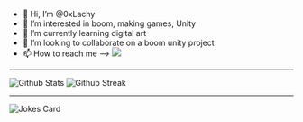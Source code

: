 
- 👋 Hi, I’m @0xLachy
- 👀 I’m interested in boom, making games, Unity
- 🌱 I’m currently learning digital art
- 💞️ I’m looking to collaborate on a boom unity project
- 📫 How to reach me --> [![](https://dcbadge.vercel.app/api/shield/618689924970840103)](https://discordapp.com/users/618689924970840103)
---
<!--
<p align="center"><img src="https://github-readme-stats.vercel.app/api/top-langs/?username=lachylegend&layout=compact&hide=TSQL&theme=chartreuse-dark"></p>
[![GitHub Game of Life](https://github4life.herokuapp.com/lachylegend.gif?z=6)](https://github4life.herokuapp.com/lachylegend)
-->
![Github Stats](https://github-readme-stats.vercel.app/api?username=0xLachy&count_private=true&show_icons=true&&theme=chartreuse-dark&include_all_commits=true)
![Github Streak](https://github-readme-streak-stats.herokuapp.com?user=0xLachy&theme=chartreuse-dark)

---

![Jokes Card](https://readme-jokes.vercel.app/api)
<!---
lachylegend/lachylegend is a ✨ special ✨ repository because its `README.md` (this file) appears on your GitHub profile.
You can click the Preview link to take a look at your changes.
--->

